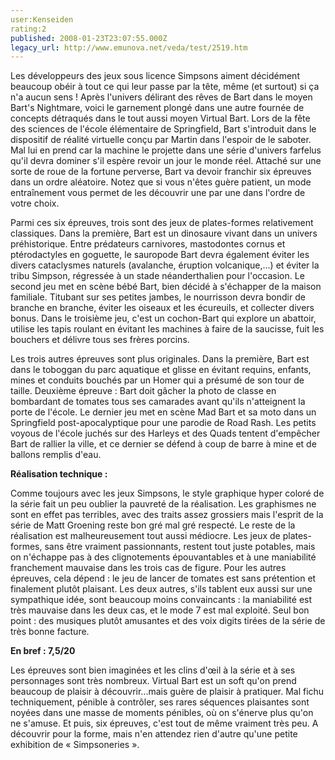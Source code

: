 ```yaml
---
user:Kenseiden
rating:2
published: 2008-01-23T23:07:55.000Z
legacy_url: http://www.emunova.net/veda/test/2519.htm
---
```

Les développeurs des jeux sous licence Simpsons aiment décidément beaucoup obéir à tout ce qui leur passe par la tête, même (et surtout) si ça n'a aucun sens ! Après l'univers délirant des rêves de Bart dans le moyen Bart's Nightmare, voici le garnement plongé dans une autre fournée de concepts détraqués dans le tout aussi moyen Virtual Bart. Lors de la fête des sciences de l'école élémentaire de Springfield, Bart s'introduit dans le dispositif de réalité virtuelle conçu par Martin dans l'espoir de le saboter. Mal lui en prend car la machine le projette dans une série d'univers farfelus qu'il devra dominer s'il espère revoir un jour le monde réel. Attaché sur une sorte de roue de la fortune perverse, Bart va devoir franchir six épreuves dans un ordre aléatoire. Notez que si vous n'êtes guère patient, un mode entraînement vous permet de les découvrir une par une dans l'ordre de votre choix.  

  

Parmi ces six épreuves, trois sont des jeux de plates-formes relativement classiques. Dans la première, Bart est un dinosaure vivant dans un univers préhistorique. Entre prédateurs carnivores, mastodontes cornus et ptérodactyles en goguette, le sauropode Bart devra également éviter les divers cataclysmes naturels (avalanche, éruption volcanique,...) et éviter la tribu Simpson, régressée à un stade néanderthalien pour l'occasion. Le second jeu met en scène bébé Bart, bien décidé à s'échapper de la maison familiale. Titubant sur ses petites jambes, le nourrisson devra bondir de branche en branche, éviter les oiseaux et les écureuils, et collecter divers bonus. Dans le troisième jeu, c'est un cochon-Bart qui explore un abattoir, utilise les tapis roulant en évitant les machines à faire de la saucisse, fuit les bouchers et délivre tous ses frères porcins.  

  

Les trois autres épreuves sont plus originales. Dans la première, Bart est dans le toboggan du parc aquatique et glisse en évitant requins, enfants, mines et conduits bouchés par un Homer qui a présumé de son tour de taille. Deuxième épreuve : Bart doit gâcher la photo de classe en bombardant de tomates tous ses camarades avant qu'ils n'atteignent la porte de l'école. Le dernier jeu met en scène Mad Bart et sa moto dans un Springfield post-apocalyptique pour une parodie de Road Rash. Les petits voyous de l'école juchés sur des Harleys et des Quads tentent d'empêcher Bart de rallier la ville, et ce dernier se défend à coup de barre à mine et de ballons remplis d'eau.  

  

**Réalisation technique :**   

Comme toujours avec les jeux Simpsons, le style graphique hyper coloré de la série fait un peu oublier la pauvreté de la réalisation. Les graphismes ne sont en effet pas terribles, avec des traits assez grossiers mais l'esprit de la série de Matt Groening reste bon gré mal gré respecté. Le reste de la réalisation est malheureusement tout aussi médiocre. Les jeux de plates-formes, sans être vraiment passionnants, restent tout juste potables, mais on n'échappe pas à des clignotements épouvantables et à une maniabilité franchement mauvaise dans les trois cas de figure. Pour les autres épreuves, cela dépend : le jeu de lancer de tomates est sans prétention et finalement plutôt plaisant. Les deux autres, s'ils tablent eux aussi sur une sympathique idée, sont beaucoup moins convaincants : la maniabilité est très mauvaise dans les deux cas, et le mode 7 est mal exploité. Seul bon point : des musiques plutôt amusantes et des voix digits tirées de la série de très bonne facture.  

  

**En bref : 7,5/20**   

Les épreuves sont bien imaginées et les clins d'œil à la série et à ses personnages sont très nombreux. Virtual Bart est un soft qu'on prend beaucoup de plaisir à découvrir...mais guère de plaisir à pratiquer. Mal fichu techniquement, pénible à contrôler, ses rares séquences plaisantes sont noyées dans une masse de moments pénibles, où on s'énerve plus qu'on ne s'amuse. Et puis, six épreuves, c'est tout de même vraiment très peu. A découvrir pour la forme, mais n'en attendez rien d'autre qu'une petite exhibition de « Simpsoneries ».